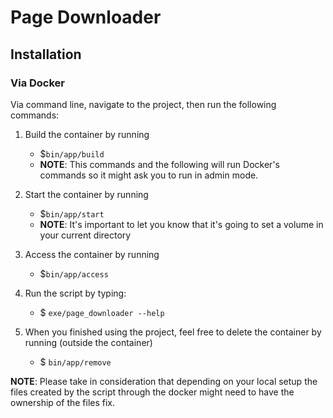 # Page Downloader

## Installation

### Via Docker

Via command line, navigate to the project, then run the following commands:

1. Build the container by running
    - $`bin/app/build`
    - **NOTE**: This commands and the following will run Docker's commands so it might ask you to run in admin
      mode.
2. Start the container by running
    - $`bin/app/start`
    - **NOTE**: It's important to let you know that it's going to set a volume in your current directory
3. Access the container by running
    - $`bin/app/access`

4. Run the script by typing:
    - $ `exe/page_downloader --help`

5. When you finished using the project, feel free to delete the container by running (outside the container)
    - $ `bin/app/remove`

**NOTE**: Please take in consideration that depending on your local setup the files created by the script through the
docker might need to have the ownership of the files fix.

